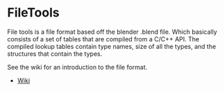# FileTools
File tools is a file format based off the blender .blend file.  Which basically consists of a set of tables that are compiled from a C/C++ API. The compiled lookup tables contain type names, size of all the types, and the structures that contain the types. 

See the wiki for an introduction to the file format.
* [Wiki](https://github.com/snailrose/FileTools/wiki)
